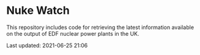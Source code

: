 # Nuke Watch

This repository includes code for retrieving the latest information available on the output of EDF nuclear power plants in the UK.

Last updated: 2021-06-25 21:06
